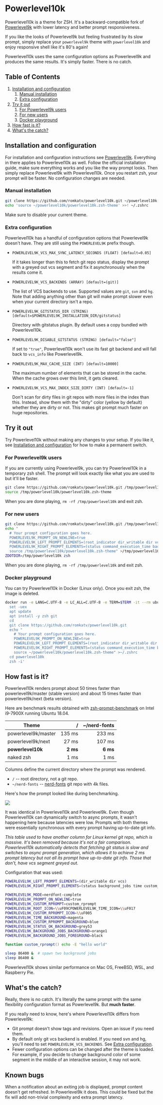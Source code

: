 # Powerlevel10k

Powerlevel10k is a theme for ZSH. It's a backward-compatible fork of
[Powerlevel9k](https://github.com/bhilburn/powerlevel9k) with lower latency and better
prompt responsiveness.

If you like the looks of Powerlevel9k but feeling frustrated by its slow prompt,
simply replace your `powerlevel9k` theme with `powerlevel10k` and enjoy responsive
shell like it's 80's again!

Powerlevel10k uses the same configuration options as Powerlevel9k and produces the
same results. It's simply faster. There is no catch.

## Table of Contents

1. [Installation and configuration](#installation-and-configuration)
   1. [Manual installation](#manual-installation)
   2. [Extra configuration](#extra-configuration)
2. [Try it out](#try-it-out)
   1. [For Powerlevel9k users](#for-powerlevel9k-users)
   2. [For new users](#for-new-users)
   3. [Docker playground](#docker-playground)
3. [How fast is it?](#how-fast-is-it)
4. [What's the catch?](#whats-the-catch)

## Installation and configuration

For installation and configuration instructions see
[Powerlevel9k](https://github.com/bhilburn/powerlevel9k). Everything in there applies to
Powerlevel10k as well. Follow the official installation guide, make sure everything works
and you like the way prompt looks. Then simply replace Powerlevel9k with Powerlevel10k. Once
you restart zsh, your prompt will be faster. No configuration changes are needed.

### Manual installation

```zsh
git clone https://github.com/romkatv/powerlevel10k.git ~/powerlevel10k
echo 'source ~/powerlevel10k/powerlevel10k.zsh-theme' >>! ~/.zshrc
```

Make sure to disable your current theme.

### Extra configuration

Powerlevel10k has a handful of configuration options that Powerlevel9k doesn't have. They
are still using the `POWERLEVEL9K` prefix though.

  * `POWERLEVEL9K_VCS_MAX_SYNC_LATENCY_SECONDS (FLOAT) [default=0.05]`

      If it takes longer than this to fetch git repo status, display the prompt with a greyed out
      vcs segment and fix it asynchronously when the results come it.
  * `POWERLEVEL9K_VCS_BACKENDS (ARRAY) [default=(git)]`
  
      The list of VCS backends to use. Supported values are `git`, `svn` and `hg`. Note that adding
      anything other than git will make prompt slower even when your current directory isn't a repo.

  * `POWERLEVEL9K_GITSTATUS_DIR (STRING) [default=$POWERLEVEL9K_INSTALLATION_DIR/gitstatus]`

    Directory with gitstatus plugin. By default uses a copy bundled with Powerlevel10k.
  * `POWERLEVEL9K_DISABLE_GITSTATUS (STRING) [default="false"]`
  
    If set to `"true"`, Powerlevel10k won't use its fast git backend and will fall back to
    `vcs_info` like Powerlevel9k.
  * `POWERLEVEL9K_MAX_CACHE_SIZE (INT) [default=10000]`

    The maximum number of elements that can be stored in the cache. When the cache grows over this
    limit, it gets cleared.
  * `POWERLEVEL9K_VCS_MAX_INDEX_SIZE_DIRTY (INT) [default=-1]`

    Don't scan for dirty files in git repos with more files in the index than this. Instead, show
    them with the "dirty" color (yellow by default) whether they are dirty or not. This makes git
    prompt much faster on huge repositories.

## Try it out

Try Powerlevel10k without making any changes to your setup. If you like it, see
[Installation and configuration](#installation-and-configuration) for how to make a permanent
switch.

### For Powerlevel9k users

If you are currently using Powerlevel9k, you can try Powerlevel10k in a temporary zsh shell. The
prompt will look exactly like what you are used to but it'll be faster.

```zsh
git clone https://github.com/romkatv/powerlevel10k.git /tmp/powerlevel10k
source /tmp/powerlevel10k/powerlevel10k.zsh-theme
```

When you are done playing, `rm -rf /tmp/powerlevel10k` and exit zsh.

### For new users

```zsh
git clone https://github.com/romkatv/powerlevel10k.git /tmp/powerlevel10k
echo "
  # Your prompt configuration goes here.
  POWERLEVEL9K_PROMPT_ON_NEWLINE=true
  POWERLEVEL9K_LEFT_PROMPT_ELEMENTS=(root_indicator dir_writable dir vcs)
  POWERLEVEL9K_RIGHT_PROMPT_ELEMENTS=(status command_execution_time background_jobs time)
  source /tmp/powerlevel10k/powerlevel10k.zsh-theme" >/tmp/powerlevel10k/.zshrc
ZDOTDIR=/tmp/powerlevel10k zsh
```

When you are done playing, `rm -rf /tmp/powerlevel10k` and exit zsh.

### Docker playground

You can try Powerlevel10k in Docker (Linux only). Once you exit zsh, the image is deleted.

```zsh
docker run -e LANG=C.UTF-8 -e LC_ALL=C.UTF-8 -e TERM=$TERM -it --rm ubuntu bash -c '
  set -uex
  apt update
  apt install -y zsh git
  cd
  git clone https://github.com/romkatv/powerlevel10k.git
  echo "
    # Your prompt configuration goes here.
    POWERLEVEL9K_PROMPT_ON_NEWLINE=true
    POWERLEVEL9K_LEFT_PROMPT_ELEMENTS=(root_indicator dir_writable dir vcs)
    POWERLEVEL9K_RIGHT_PROMPT_ELEMENTS=(status command_execution_time background_jobs time)
    source ~/powerlevel10k/powerlevel10k.zsh-theme" >~/.zshrc
  cd powerlevel10k
  zsh -i'
```

## How fast is it?

Powerlevel10k renders prompt about 50 times faster than powerlevel9k/master (stable version) and
about 15 times faster than powerlevel9k/next (beta version).

Here are benchmark results obtained with
[zsh-prompt-benchmark](https://github.com/romkatv/zsh-prompt-benchmark) on Intel i9-7900X
running Ubuntu 18.04.

| Theme               | /         | ~/nerd-fonts |
|---------------------|----------:|-------------:|
| powerlevel9k/master |    135 ms |       233 ms |
| powerlevel9k/next   |     27 ms |       107 ms |
| **powerlevel10k**   |  **2 ms** |     **6 ms** |
| naked zsh           |      1 ms |         1 ms |

Columns define the current directory where the prompt was rendered.

  * `/` -- root directory, not a git repo.
  * `~/nerd-fonts` -- [nerd-fonts](https://github.com/ryanoasis/nerd-fonts) git repo
    with 4k files.

Here's how the prompt looked like during benchmarking.

![](https://raw.githubusercontent.com/romkatv/powerlevel10k/master/prompt.png)

It was identical in Powerlevel10k and Powerlevel9k. Even though Powerlevel10k can dynamically
switch to async prompts, it wasn't happening here because latencies were low. Prompts with both
themes were essentially synchronous with every prompt having up-to-date git info.

_This table used to have another column for Linux kernel git repo, which is massive. It's
been removed because it's not a fair comparison. Powerlevel10k automatically detects that
fetching git status is slow and switches to async prompt generation, which allows it to
achieve 2 ms prompt latency but not all its prompt have up-to-date git info. Those that don't,
have vcs segment greyed out._

Configuration that was used:

```zsh
POWERLEVEL9K_LEFT_PROMPT_ELEMENTS=(dir_writable dir vcs)
POWERLEVEL9K_RIGHT_PROMPT_ELEMENTS=(status background_jobs time custom_rprompt)

POWERLEVEL9K_MODE=nerdfont-complete
POWERLEVEL9K_PROMPT_ON_NEWLINE=true
POWERLEVEL9K_CUSTOM_RPROMPT=custom_rprompt
POWERLEVEL9K_ROOT_ICON=\\uF09CPOWERLEVEL9K_TIME_ICON=\\uF017
POWERLEVEL9K_CUSTOM_RPROMPT_ICON=\\uF005
POWERLEVEL9K_TIME_BACKGROUND=magenta
POWERLEVEL9K_CUSTOM_RPROMPT_BACKGROUND=blue
POWERLEVEL9K_STATUS_OK_BACKGROUND=grey53
POWERLEVEL9K_BACKGROUND_JOBS_BACKGROUND=orange1
POWERLEVEL9K_BACKGROUND_JOBS_FOREGROUND=black

function custom_rprompt() echo -E "hello world"

sleep 86400 &  # spawn two background jobs
sleep 86400 &
```

Powerlevel10k shows similar performance on Mac OS, FreeBSD, WSL, and Raspberry Pie.

## What's the catch?

Really, there is no catch. It's literally the same prompt with the same flexibility
configuration format as Powerlevel9k. But **much faster**.

If you really need to know, here's where Powerlevel10k differs from Powerlevel9k:

  * Git prompt doesn't show tags and revisions. Open an issue if you need them.
  * By default only git vcs backend is enabled. If you need svn and hg, you'll need to set
    `POWERLEVEL9K_VCS_BACKENDS`. See [Extra configuration](#extra-configuration).
  * Fewer configuration options can be changed after the theme is loaded. For example, if you
    decide to change background color of some segment in the middle of an interactive session,
    it may not work.

## Known bugs

When a notification about an exiting job is displayed, prompt content doesn't get refreshed.
In Powerlevel9k it does. This could be fixed but the fix will add non-trivial complexity and
extra prompt latency.
